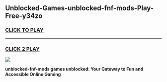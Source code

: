 
## Unblocked-Games-unblocked-fnf-mods-Play-Free-y34zo
<h3>
<a href="https://premium76.site?title=unblocked-fnf-mods&ref=18A1">CLICK TO PLAY</a></h3>
<hr>

<h3>
<a href="https://premium76.site?title=unblocked-fnf-mods&ref=18A1">CLICK 2 PLAY</a>
  
</h3>

<a href="https://premium76.site?title=unblocked-fnf-mods&ref=18A1"><img src="https://clearcache.store/games.png"></a>


**unblocked-fnf-mods games unblocked: Your Gateway to Fun and Accessible Online Gaming**
